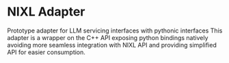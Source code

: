 # NIXL Adapter

Prototype adapter for LLM servicing interfaces with pythonic interfaces
This adapter is a wrapper on the C++ API exposing python bindings
natively avoiding more seamless integration with NIXL API and providing
simplified API for easier consumption.
